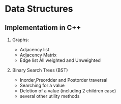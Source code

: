 # Data Structures
## Implementatiom in C++

1. Graphs:
      - Adjacency list
      - Adjacency Matrix
      - Edge list
      All weighted and Unweighted
  
2. Binary Search Trees (BST)
      - Inorder,Preordder and Postorder traversal
      - Searching for a value
      - Deletion of a value (including 2 children case)
      - several other utility methods
